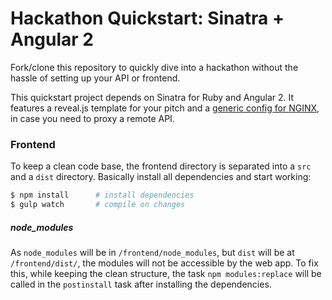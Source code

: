 # Hackathon Quickstart: Sinatra + Angular 2

Fork/clone this repository to quickly dive into a hackathon without the hassle of setting up your API or frontend. 

This quickstart project depends on Sinatra for Ruby and Angular 2. It features a reveal.js template for your pitch and a [generic config for NGINX](config/nginx.conf), in case you need to proxy a remote API. 


### Frontend

To keep a clean code base, the frontend directory is separated into a `src` and a `dist` directory. Basically install all dependencies and start working:

```bash
$ npm install      # install dependencies
$ gulp watch       # compile on changes
```

##### node_modules

As `node_modules` will be in `/frontend/node_modules`, but `dist` will be at `/frontend/dist/`, the modules will not be accessible by the web app. To fix this, while keeping the clean structure, the task `npm modules:replace` will be called in the `postinstall` task after installing the dependencies. 
